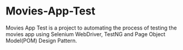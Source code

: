 # Movies-App-Test
Movies App Test is a project to automating the process of testing the movies app using Selenium WebDriver, TestNG and Page Object Model(POM) Design Pattern.
